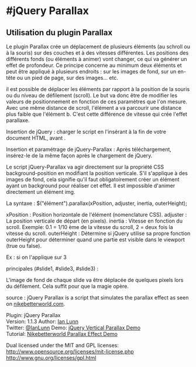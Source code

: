 #jQuery Parallax
===============

## Utilisation du plugin Parallax

Le plugin Parallax crée un déplacement de plusieurs éléments (au schroll ou à la souris) sur des couches et à des vitesses différentes. 
Les positions des différents fonds (ou éléments à animer) vont changer, ce qui va générer un effet de profondeur. 
Ce principe concerne au minimum deux éléments et peut être appliqué à plusieurs endroits : sur les images de fond, sur un en-tête ou un pied de page, sur des images... etc.

il est possible de déplacer les éléments par rapport à la position de la souris ou du niveau de défilement (scroll). Le but va donc être de modifier les valeurs de positionnement en fonction de ces paramètres que l'on mesure.
Avec une même distance de scroll, l'élément a va parcourir une distance plus faible que l'élément b. C'est cette différence de vitesse qui crée l'effet parallaxe.

Insertion de jQuery :
 charger le script en l'insérant à la fin de votre document HTML, avant </body>.
<script type="text/javascript" src="https://ajax.googleapis.com/ajax/libs/jquery/1/jquery.min.js"></script>

Insertion et paramétrage de jQuery-Parallax :
Après téléchargement, insérez-le de la même façon après le chargement de jQuery.
<script type="text/javascript" src="script/jquery.parallax-1.1.js"></script>

Le script jQuery-Parallax va agir directement sur la propriété CSS background-position en modifiant la position verticale.
S'il s'applique à des images de fond, cela signifie qu'il faut obligatoirement créer un élément ayant un background pour réaliser cet effet. Il est impossible d'animer directement un élément img.

 La syntaxe :
$("élément").parallax(xPosition, adjuster, inertia, outerHeight);

xPosition : Position horizontale de l'élément (nomenclature CSS).
adjuster : La position verticale de départ (en pixels).
inertia : Vitesse en fonction du scroll. Exemple: 0.1 = 1/10 ème de la vitesse du scroll, 2 = deux fois la vitesse du scroll.
outerHeight : Détermine si jQuery utilise sa propre fonction outerHeight pour déterminer quand une partie est visible dans le viewport (true ou false).

 Ex : si on l'applique sur 3 <div> principales (#slide1, #slide3, #slide3) :
<script type="text/javascript">	
   $(document).ready(function(){		
   $('#slide1').parallax("center", 0, 0.1, true);
   $('#slide2').parallax("center", 900, 0.1, true);
    $('#slide3').parallax("center", 2900, 0.1, true);
   })
</script>

L'image de fond de chaque slide va être déplacée de quelques pixels lors du défilement. Cela suffit pour que la magie opère.








source :
jQuery Parallax is a script that simulates the parallax effect as seen on [nikebetterworld.com](http://www.nikebetterworld.com/).

Plugin: jQuery Parallax  
Version: 1.1.3
Author: [Ian Lunn](http://www.ianlunn.co.uk/)  
Twitter: [@IanLunn](http://www.twitter.com/IanLunn)
Demo: [jQuery Vertical Parallax Demo](http://www.ianlunn.co.uk/plugins/jquery-parallax/)  
Tutorial: [Nikebetterworld Parallax Effect Demo](http://www.ianlunn.co.uk/blog/code-tutorials/recreate-nikebetterworld-parallax/)  

Dual licensed under the MIT and GPL licenses:
http://www.opensource.org/licenses/mit-license.php
http://www.gnu.org/licenses/gpl.html

